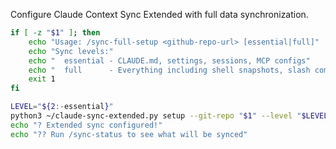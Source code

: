 Configure Claude Context Sync Extended with full data synchronization.

```bash
if [ -z "$1" ]; then
    echo "Usage: /sync-full-setup <github-repo-url> [essential|full]"
    echo "Sync levels:"
    echo "  essential - CLAUDE.md, settings, sessions, MCP configs"
    echo "  full      - Everything including shell snapshots, slash commands"
    exit 1
fi

LEVEL="${2:-essential}"
python3 ~/claude-sync-extended.py setup --git-repo "$1" --level "$LEVEL"
echo "? Extended sync configured!"
echo "?? Run /sync-status to see what will be synced"
```
